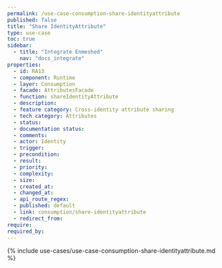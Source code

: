 ```yaml
---
permalink: /use-case-consumption-share-identityattribute
published: false
title: "Share IdentityAttribute"
type: use-case
toc: true
sidebar:
  - title: "Integrate Enmeshed"
    nav: "docs_integrate"
properties:
  - id: RA13
  - component: Runtime
  - layer: Consumption
  - facade: AttributesFacade
  - function: shareIdentityAttribute
  - description:
  - feature category: Cross-identity attribute sharing
  - tech category: Attributes
  - status:
  - documentation status:
  - comments:
  - actor: Identity
  - trigger:
  - precondition:
  - result:
  - priority:
  - complexity:
  - size:
  - created_at:
  - changed_at:
  - api_route_regex:
  - published: default
  - link: consumption/share-identityattribute
  - redirect_from:
require:
required_by:
---
```


{% include use-cases/use-case-consumption-share-identityattribute.md %}
